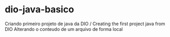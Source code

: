 # dio-java-basico
Criando primeiro projeto de java da DIO / Creating the first project java from DIO
Alterando o conteudo de um arquivo de forma local